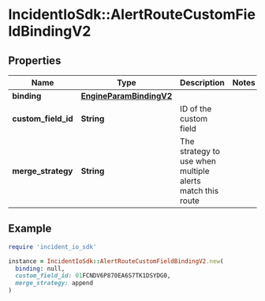 # IncidentIoSdk::AlertRouteCustomFieldBindingV2

## Properties

| Name | Type | Description | Notes |
| ---- | ---- | ----------- | ----- |
| **binding** | [**EngineParamBindingV2**](EngineParamBindingV2.md) |  |  |
| **custom_field_id** | **String** | ID of the custom field |  |
| **merge_strategy** | **String** | The strategy to use when multiple alerts match this route |  |

## Example

```ruby
require 'incident_io_sdk'

instance = IncidentIoSdk::AlertRouteCustomFieldBindingV2.new(
  binding: null,
  custom_field_id: 01FCNDV6P870EA6S7TK1DSYDG0,
  merge_strategy: append
)
```

